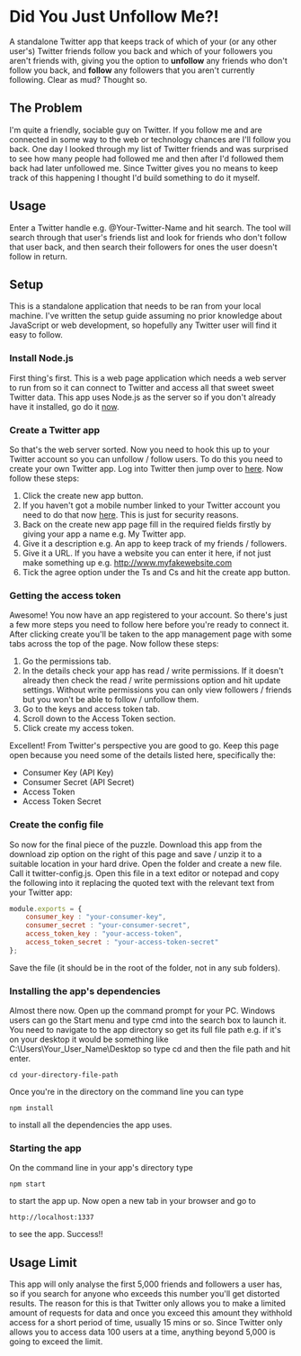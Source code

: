 # Did You Just Unfollow Me?!
A standalone Twitter app that keeps track of which of your (or any other user's) Twitter friends follow you back and which of your followers you aren't friends with, giving you the option to <strong>unfollow</strong> any friends who don't follow you back, and <strong>follow</strong> any followers that you aren't currently following. Clear as mud? Thought so.

## The Problem
I'm quite a friendly, sociable guy on Twitter. If you follow me and are connected in some way to the web or technology chances are I'll follow you back. One day I looked through my list of Twitter friends and was surprised to see how many people had followed me and then after I'd followed them back had later unfollowed me. Since Twitter gives you no means to keep track of this happening I thought I'd build something to do it myself.

## Usage
Enter a Twitter handle e.g. @Your-Twitter-Name and hit search. The tool will search through that user's friends list and look for friends who don't follow that user back, and then search their followers for ones the user doesn't follow in return.

## Setup
This is a standalone application that needs to be ran from your local machine. I've written the setup guide assuming no prior knowledge about JavaScript or web development, so hopefully any Twitter user will find it easy to follow.

### Install Node.js
First thing's first. This is a web page application which needs a web server to run from so it can connect to Twitter and access all that sweet sweet Twitter data. This app uses Node.js as the server so if you don't already have it installed, go do it [now](https://nodejs.org/download/).

### Create a Twitter app
So that's the web server sorted. Now you need to hook this up to your Twitter account so you can unfollow / follow users. To do this you need to create your own Twitter app. Log into Twitter then jump over to [here](https://apps.twitter.com/). Now follow these steps:

1. Click the create new app button.
2. If you haven't got a mobile number linked to your Twitter account you need to do that now [here](https://twitter.com/settings/devices). This is just for security reasons.
3. Back on the create new app page fill in the required fields firstly by giving your app a name e.g. My Twitter app.
4. Give it a description e.g. An app to keep track of my friends / followers.
5. Give it a URL. If you have a website you can enter it here, if not just make something up e.g. http://www.myfakewebsite.com
6. Tick the agree option under the Ts and Cs and hit the create app button.

### Getting the access token
Awesome! You now have an app registered to your account. So there's just a few more steps you need to follow here before you're ready to connect it. After clicking create you'll be taken to the app management page with some tabs across the top of the page. Now follow these steps:

1. Go the permissions tab.
2. In the details check your app has read / write permissions. If it doesn't already then check the read / write permissions option and hit update settings. Without write permissions you can only view followers / friends but you won't be able to follow / unfollow them.
3. Go to the keys and access token tab.
4. Scroll down to the Access Token section.
5. Click create my access token.

Excellent! From Twitter's perspective you are good to go. Keep this page open because you need some of the details listed here, specifically the:

* Consumer Key (API Key)
* Consumer Secret (API Secret)
* Access Token
* Access Token Secret

### Create the config file
So now for the final piece of the puzzle. Download this app from the download zip option on the right of this page and save / unzip it to a suitable location in your hard drive. Open the folder and create a new file. Call it twitter-config.js. Open this file in a text editor or notepad and copy the following into it replacing the quoted text with the relevant text from your Twitter app:

```javascript
module.exports = {
    consumer_key : "your-consumer-key",
    consumer_secret : "your-consumer-secret",
    access_token_key : "your-access-token",
    access_token_secret : "your-access-token-secret"
};
```

Save the file (it should be in the root of the folder, not in any sub folders). 

### Installing the app's dependencies
Almost there now. Open up the command prompt for your PC. Windows users can go the Start menu and type cmd into the search box to launch it. You need to navigate to the app directory so get its full file path e.g. if it's on your desktop it would be something like C:\Users\Your_User_Name\Desktop so type cd and then the file path and hit enter. 

```unix
cd your-directory-file-path
```

Once you're in the directory on the command line you can type

```unix
npm install
```

to install all the dependencies the app uses. 

### Starting the app
On the command line in your app's directory type

```unix
npm start
```

to start the app up. Now open a new tab in your browser and go to 

```unix
http://localhost:1337
```

to see the app. Success!!

## Usage Limit
This app will only analyse the first 5,000 friends and followers a user has, so if you search for anyone who exceeds this number you'll get distorted results. The reason for this is that Twitter only allows you to make a limited amount of requests for data and once you exceed this amount they withhold access for a short period of time, usually 15 mins or so. Since Twitter only allows you to access data 100 users at a time, anything beyond 5,000 is going to exceed the limit.
